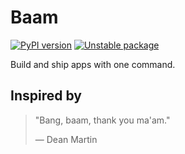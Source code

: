# Baam

[![PyPI version](https://badge.fury.io/py/baam.svg)](https://badge.fury.io/py/baam)
[![Unstable package](https://img.shields.io/badge/_Unstable_package_-_This_code_is_a_work_in_progress_-red)](https://semver.org)

Build and ship apps with one command.


## Inspired by

> "Bang, baam, thank you ma'am."
>
> — Dean Martin
